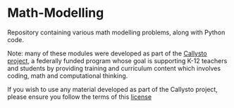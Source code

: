 # Math-Modelling
Repository containing various math modelling problems, along with Python code.

Note: many of these modules were developed as part of the [Callysto project](http://callysto.ca/), a federally funded program whose goal is supporting K-12 teachers and students by providing training and curriculum content which involves coding, math and computational thinking. 

If you wish to use any material developed as part of the Callysto project, please ensure you follow the terms of this [license](https://github.com/lfunderburk/Math-Modelling/blob/master/LICENSE.md)
